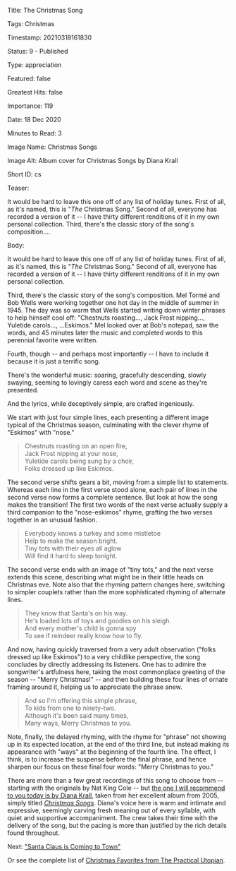 Title:  The Christmas Song

Tags:   Christmas

Timestamp: 20210318161830

Status: 9 - Published

Type:   appreciation

Featured: false

Greatest Hits: false

Importance: 119

Date:   18 Dec 2020

Minutes to Read: 3

Image Name: Christmas Songs

Image Alt: Album cover for Christmas Songs by Diana Krall

Short ID: cs

Teaser: 

It would be hard to leave this one off of any list of holiday tunes. First of all, as it's named, this is "*The* Christmas Song." Second of all, everyone has recorded a version of it -- I have thirty different renditions of it in my own personal collection. Third, there's the classic story of the song's composition.... 


Body: 

It would be hard to leave this one off of any list of holiday tunes. First of all, as it's named, this is "*The* Christmas Song." Second of all, everyone has recorded a version of it -- I have thirty different renditions of it in my own personal collection. 

Third, there's the classic story of the song's composition.  Mel Tormé and Bob Wells were working together one hot day in the middle of summer in 1945. The day was so warm that Wells started writing down winter phrases to help himself cool off: "Chestnuts roasting..., Jack Frost nipping..., Yuletide carols..., ...Eskimos." Mel looked over at Bob's notepad, saw the words, and 45 minutes later the music and completed words to this perennial favorite were written. 

Fourth, though -- and perhaps most importantly -- I have to include it because it is just a terrific song. 

There's the wonderful music: soaring, gracefully descending, slowly swaying, seeming to lovingly caress each word and scene as they're presented. 

And the lyrics, while deceptively simple, are crafted ingeniously. 

We start with just four simple lines, each presenting a different image typical of the Christmas season, culminating with the clever rhyme of "Eskimos" with "nose." 

> Chestnuts roasting on an open fire,  
> Jack Frost nipping at your nose,  
> Yuletide carols being sung by a choir,  
> Folks dressed up like Eskimos.  

The second verse shifts gears a bit, moving from a simple list to statements. Whereas each line in the first verse stood alone, each pair of lines in the second verse now forms a complete sentence. But look at how the song makes the transition! The first two words of the next verse actually supply a third companion to the "nose-eskimos" rhyme, grafting the two verses together in an unusual fashion. 

> Everybody knows a turkey and some mistletoe  
> Help to make the season bright.  
> Tiny tots with their eyes all aglow  
> Will find it hard to sleep tonight.  

The second verse ends with an image of "tiny tots," and the next verse extends this scene, describing what might be in their little heads on Christmas eve. Note also that the rhyming pattern changes here, switching to simpler couplets rather than the more sophisticated rhyming of alternate lines. 

> They know that Santa's on his way.  
> He's loaded lots of toys and goodies on his sleigh.  
> And every mother's child is gonna spy  
> To see if reindeer really know how to fly.  

And now, having quickly traversed from a very adult observation ("folks dressed up like Eskimos") to a very childlike perspective, the song concludes by directly addressing its listeners. One has to admire the songwriter's artfulness here, taking the most commonplace greeting of the season -- "Merry Christmas!" -- and then building these four lines of ornate framing around it, helping us to appreciate the phrase anew. 

> And so I'm offering this simple phrase,  
> To kids from one to ninety-two.  
> Although it's been said many times,  
> Many ways, Merry Christmas to you.  

Note, finally, the delayed rhyming, with the rhyme for "phrase" not showing up in its expected location, at the end of the third line, but instead making its appearance with "ways" at the beginning of the fourth line. The effect, I think, is to increase the suspense before the final phrase, and hence sharpen our focus on these final four words: "Merry Christmas to you."

There are more than a few great recordings of this song to choose from -- starting with the originals by Nat King Cole -- but [the one I will recommend to you today is by Diana Krall][dk], taken from her excellent album from 2005, simply titled [*Christmas Songs*][cs]. Diana's voice here is warm and intimate and expressive, seemingly carving fresh meaning out of every syllable, with quiet and supportive accompaniment. The crew takes their time with the delivery of the song, but the pacing is more than justified by the rich details found throughout. 

Next: ["Santa Claus is Coming to Town"](santa-claus-is-coming-to-town.html)

Or see the complete list of [Christmas Favorites from The Practical Utopian](christmas-favorites-from-the-practical-utopian.html).

[cs]: https://www.amazon.com/Christmas-Songs-Diana-Krall/dp/B000B7BRMM/ref=as_li_ss_tl?_encoding=UTF8&qid=1513973710&sr=8-1&linkCode=ll1&tag=wordsaboutsongs-20&linkId=9f5b051f5420d6df578dff5c340d8c01

[dk]: https://music.apple.com/us/album/the-christmas-song/1440812728?i=1440812950
